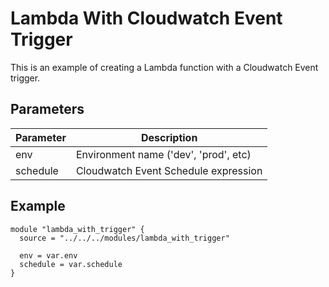 
# Lambda With Cloudwatch Event Trigger

This is an example of creating a Lambda function with a Cloudwatch Event
trigger.

## Parameters

| Parameter | Description                             |
|-----------|-----------------------------------------|
| env       | Environment name ('dev', 'prod', etc)   |
| schedule  | Cloudwatch Event Schedule expression    |


## Example

    module "lambda_with_trigger" {
      source = "../../../modules/lambda_with_trigger"
    
      env = var.env
      schedule = var.schedule
    }
    
